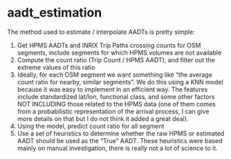 # aadt_estimation

The method used to estimate / interpolate AADTs is pretty simple:
1.	Get HPMS AADTs and INRIX Trip Paths crossing counts for OSM segments, include segments for which HPMS volumes are not available
2.	Compute the count ratio (Trip Count / HPMS AADT), and filter out the extreme values of this ratio
3.	Ideally, for each OSM segment we want something like “the average count ratio for nearby, similar segments”. We do this using a KNN model because it was easy to implement in an efficient way. The features include standardized lat/lon, functional class, and some other factors NOT INCLUDING those related to the HPMS data (one of them comes from a probabilistic representation of the arrival process, I can give more details on that but I do not think it added a great deal). 
4.	Using the model, predict count ratio for all segment
5.	Use a set of heuristics to determine whether the raw HPMS or estimated AADT should be used as the “True” AADT. These heuristics were based mainly on manual investigation, there is really not a lot of science to it. 
